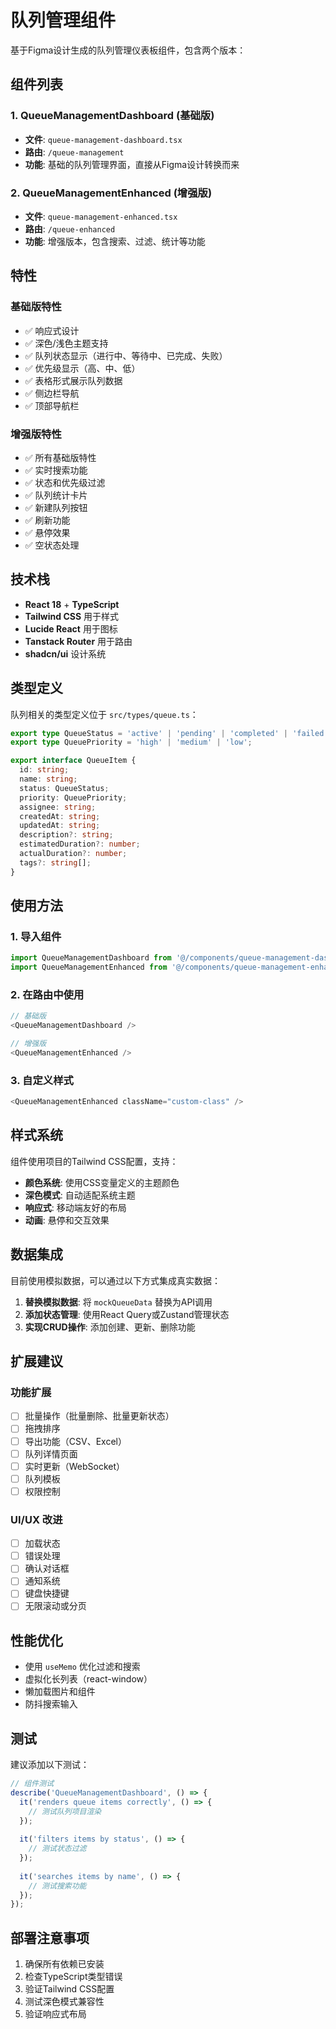 # 队列管理组件

基于Figma设计生成的队列管理仪表板组件，包含两个版本：

## 组件列表

### 1. QueueManagementDashboard (基础版)
- **文件**: `queue-management-dashboard.tsx`
- **路由**: `/queue-management`
- **功能**: 基础的队列管理界面，直接从Figma设计转换而来

### 2. QueueManagementEnhanced (增强版)
- **文件**: `queue-management-enhanced.tsx`
- **路由**: `/queue-enhanced`
- **功能**: 增强版本，包含搜索、过滤、统计等功能

## 特性

### 基础版特性
- ✅ 响应式设计
- ✅ 深色/浅色主题支持
- ✅ 队列状态显示（进行中、等待中、已完成、失败）
- ✅ 优先级显示（高、中、低）
- ✅ 表格形式展示队列数据
- ✅ 侧边栏导航
- ✅ 顶部导航栏

### 增强版特性
- ✅ 所有基础版特性
- ✅ 实时搜索功能
- ✅ 状态和优先级过滤
- ✅ 队列统计卡片
- ✅ 新建队列按钮
- ✅ 刷新功能
- ✅ 悬停效果
- ✅ 空状态处理

## 技术栈

- **React 18** + **TypeScript**
- **Tailwind CSS** 用于样式
- **Lucide React** 用于图标
- **Tanstack Router** 用于路由
- **shadcn/ui** 设计系统

## 类型定义

队列相关的类型定义位于 `src/types/queue.ts`：

```typescript
export type QueueStatus = 'active' | 'pending' | 'completed' | 'failed';
export type QueuePriority = 'high' | 'medium' | 'low';

export interface QueueItem {
  id: string;
  name: string;
  status: QueueStatus;
  priority: QueuePriority;
  assignee: string;
  createdAt: string;
  updatedAt: string;
  description?: string;
  estimatedDuration?: number;
  actualDuration?: number;
  tags?: string[];
}
```

## 使用方法

### 1. 导入组件
```typescript
import QueueManagementDashboard from '@/components/queue-management-dashboard';
import QueueManagementEnhanced from '@/components/queue-management-enhanced';
```

### 2. 在路由中使用
```typescript
// 基础版
<QueueManagementDashboard />

// 增强版
<QueueManagementEnhanced />
```

### 3. 自定义样式
```typescript
<QueueManagementEnhanced className="custom-class" />
```

## 样式系统

组件使用项目的Tailwind CSS配置，支持：

- **颜色系统**: 使用CSS变量定义的主题颜色
- **深色模式**: 自动适配系统主题
- **响应式**: 移动端友好的布局
- **动画**: 悬停和交互效果

## 数据集成

目前使用模拟数据，可以通过以下方式集成真实数据：

1. **替换模拟数据**: 将 `mockQueueData` 替换为API调用
2. **添加状态管理**: 使用React Query或Zustand管理状态
3. **实现CRUD操作**: 添加创建、更新、删除功能

## 扩展建议

### 功能扩展
- [ ] 批量操作（批量删除、批量更新状态）
- [ ] 拖拽排序
- [ ] 导出功能（CSV、Excel）
- [ ] 队列详情页面
- [ ] 实时更新（WebSocket）
- [ ] 队列模板
- [ ] 权限控制

### UI/UX 改进
- [ ] 加载状态
- [ ] 错误处理
- [ ] 确认对话框
- [ ] 通知系统
- [ ] 键盘快捷键
- [ ] 无限滚动或分页

## 性能优化

- 使用 `useMemo` 优化过滤和搜索
- 虚拟化长列表（react-window）
- 懒加载图片和组件
- 防抖搜索输入

## 测试

建议添加以下测试：

```typescript
// 组件测试
describe('QueueManagementDashboard', () => {
  it('renders queue items correctly', () => {
    // 测试队列项目渲染
  });
  
  it('filters items by status', () => {
    // 测试状态过滤
  });
  
  it('searches items by name', () => {
    // 测试搜索功能
  });
});
```

## 部署注意事项

1. 确保所有依赖已安装
2. 检查TypeScript类型错误
3. 验证Tailwind CSS配置
4. 测试深色模式兼容性
5. 验证响应式布局
